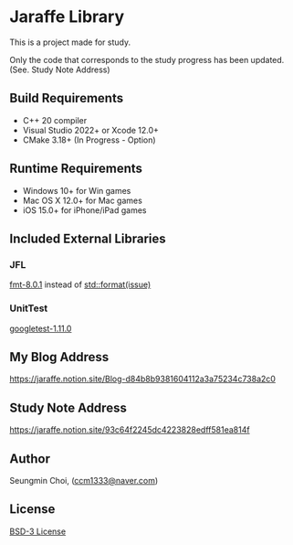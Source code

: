﻿# Jaraffe Library
This is a project made for study.

Only the code that corresponds to the study progress has been updated.
(See. Study Note Address)

## Build Requirements
- C++ 20 compiler
- Visual Studio 2022+ or Xcode 12.0+
- CMake 3.18+ (In Progress - Option)

## Runtime Requirements
- Windows 10+ for Win games 
- Mac OS X 12.0+ for Mac games
- iOS 15.0+ for iPhone/iPad games

## Included External Libraries
### JFL
[fmt-8.0.1](https://github.com/fmtlib/fmt) instead of [std::format(issue)](https://github.com/microsoft/STL/issues/1814) <br />
### UnitTest
[googletest-1.11.0](https://github.com/google/googletest) <br />

## My Blog Address
https://jaraffe.notion.site/Blog-d84b8b9381604112a3a75234c738a2c0

## Study Note Address
https://jaraffe.notion.site/93c64f2245dc4223828edff581ea814f

## Author
Seungmin Choi, (ccm1333@naver.com)

## License
[BSD-3 License](http://opensource.org/licenses/BSD-3-Clause)
